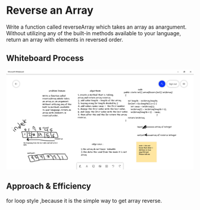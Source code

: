 # Reverse an Array
Write a function called reverseArray which takes an array as anargument. Without utilizing any of the built-in methods available to your language, return an array with elements in reversed order.<br />

## Whiteboard Process
![array reverse](./image.png)

## Approach & Efficiency
for loop style ,because it is the simple way to get array reverse.<br /> 